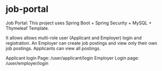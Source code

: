 # job-portal
Job Portal: 
This project uses Spring Boot + Spring Security + MySQL + Thymeleaf Template.

It allows allows multi-role user (Applicant and Employer) login and registration. 
An Employer can create job postings and view only their own job postings.
Applicants can view all postings.

Applicant login Page: /user/applicant/login
Employer Login page: /user/employer/login








